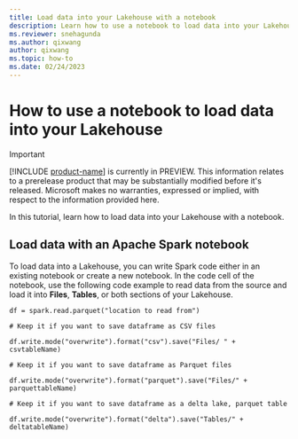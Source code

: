 ```yaml
---
title: Load data into your Lakehouse with a notebook
description: Learn how to use a notebook to load data into your Lakehouse.
ms.reviewer: snehagunda
ms.author: qixwang
author: qixwang
ms.topic: how-to
ms.date: 02/24/2023
---
```


# How to use a notebook to load data into your Lakehouse

> [!IMPORTANT]
> [!INCLUDE [product-name](../includes/product-name.md)] is currently in PREVIEW. This information relates to a prerelease product that may be substantially modified before it's released. Microsoft makes no warranties, expressed or implied, with respect to the information provided here.

In this tutorial, learn how to load data into your Lakehouse with a notebook.

## Load data with an Apache Spark notebook

To load data into a Lakehouse, you can write Spark code either in an existing notebook or create a new notebook. In the code cell of the notebook, use the following code example to read data from the source and load it into **Files**, **Tables**, or both sections of your Lakehouse.

```
df = spark.read.parquet("location to read from") 

# Keep it if you want to save dataframe as CSV files

df.write.mode("overwrite").format("csv").save("Files/ " + csvtableName)

# Keep it if you want to save dataframe as Parquet files

df.write.mode("overwrite").format("parquet").save("Files/" + parquettableName)

# Keep it if you want to save dataframe as a delta lake, parquet table

df.write.mode("overwrite").format("delta").save("Tables/" + deltatableName)
```
